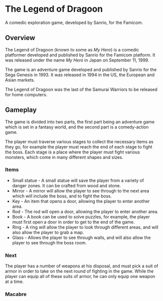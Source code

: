 # The Legend of Dragoon

A comedic exploration game, developed by Sanrio, for the Famicom.

## Overview

The Legend of Dragoon (known to some as _My Hero_) is a comedic platformer developed and published by Sanrio for the Famicom platform. It was released under the name _My Hero_ in Japan on September 11, 1999.

The game is an adventure game developed and published by Sanrio for the Sega Genesis in 1993. It was released in 1994 in the US, the European and Asian markets.

The Legend of Dragoon was the last of the Samurai Warriors to be released for home computers.



## Gameplay

The game is divided into two parts, the first part being an adventure game which is set in a fantasy world, and the second part is a comedy-action game.

The player must traverse various stages to collect the necessary items as they go, for example the player must reach the end of each stage to fight the boss. Each stage is a place where the player must fight various monsters, which come in many different shapes and sizes.

### Items

*   Small statue - A small statue will save the player from a variety of danger zones. It can be crafted from wood and stone.
*   Mirror - A mirror will allow the player to see through to the next area which will include the boss, and to fight the boss.
*   Key - An item that opens a door, allowing the player to enter another area.
*   Rod - The rod will open a door, allowing the player to enter another area.
*   Book - A book can be used to solve puzzles, for example, the player must first open a door in order to get to the end of the game.
*   Ring - A ring will allow the player to look through different areas, and will also allow the player to grab a map.
*   Glass - Allows the player to see through walls, and will also allow the player to see through the boss room.

### Next

The player has a number of weapons at his disposal, and must pick a suit of armor in order to take on the next round of fighting in the game. While the player can equip all of these suits of armor, he can only equip one weapon at a time.

### Macabre